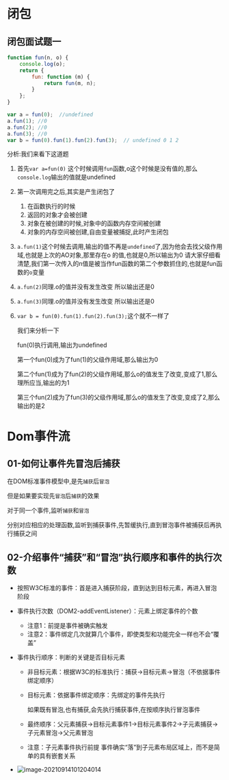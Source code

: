 # 闭包

## 闭包面试题一

```js
function fun(n, o) {
    console.log(o);
    return {
        fun: function (m) {
            return fun(m, n);
        }
    };
}

var a = fun(0);  //undefined
a.fun(1); //0
a.fun(2); //0
a.fun(3); //0
var b = fun(0).fun(1).fun(2).fun(3);  // undefined 0 1 2
```

分析:我们来看下这道题

1. 首先`var a=fun(0)` 这个时候调用`fun`函数,o这个时候是没有值的,那么`console.log`输出的值就是undefined

2. 第一次调用完之后,其实是产生闭包了

   1. 在函数执行的时候
   2. 返回的对象才会被创建
   3. 对象在被创建的时候,对象中的函数内存空间被创建
   4. 对象的内存空间被创建,自由变量被捕捉,此时产生闭包

3. `a.fun(1)`这个时候去调用,输出的值不再是`undefined`了,因为他会去找父级作用域,也就是上次的AO对象,那里存在o  的值,也就是0,所以输出为0
   请大家仔细看清楚,我们第一次传入的n值是被当作fun函数的第二个参数抓住的,也就是fun函数的`o`变量

4. `a.fun(2)`同理.o的值并没有发生改变 所以输出还是0

5. `a.fun(3)`同理.o的值并没有发生改变 所以输出还是0

6. `var b = fun(0).fun(1).fun(2).fun(3);`这个就不一样了

   我们来分析一下

   fun(0)执行调用,输出为undefined

   第一个fun(0)成为了fun(1)的父级作用域,那么输出为0

   第二个fun(1)成为了fun(2)的父级作用域,那么o的值发生了改变,变成了1,那么理所应当,输出的为1

   第三个fun(2)成为了fun(3)的父级作用域,那么o的值发生了改变,变成了2,那么输出的是2

# Dom事件流

## 01-如何让事件先冒泡后捕获

在DOM标准事件模型中,是先`捕获`后`冒泡`

但是如果要实现先`冒泡`后`捕获`的效果

对于同一个事件,监听`捕获`和`冒泡`

分别对应相应的处理函数,监听到捕获事件,先暂缓执行,直到冒泡事件被捕获后再执行捕获之间

## 02-介绍事件“捕获”和“冒泡”执行顺序和事件的执行次数

- 按照W3C标准的事件：首是进入捕获阶段，直到达到目标元素，再进入冒泡阶段

- 事件执行次数（DOM2-addEventListener）：元素上绑定事件的个数

  - 注意1：前提是事件被确实触发
  - 注意2：事件绑定几次就算几个事件，即使类型和功能完全一样也不会“覆盖”

- 事件执行顺序：判断的关键是否目标元素

  - 非目标元素：根据W3C的标准执行：捕获->目标元素->冒泡（不依据事件绑定顺序）

  - 目标元素：依据事件绑定顺序：先绑定的事件先执行

    如果既有冒泡,也有捕获,会先执行捕获事件,在按顺序执行冒泡事件

  - 最终顺序：父元素捕获->目标元素事件1->目标元素事件2->子元素捕获->子元素冒泡->父元素冒泡

  - 注意：子元素事件执行前提 事件确实“落”到子元素布局区域上，而不是简单的具有嵌套关系

- ![image-20210914101204014](https://gitee.com/IU_czx/images/raw/master/img/%E4%BA%8B%E4%BB%B6%E6%8D%95%E8%8E%B7%E5%8F%98%E9%87%8F.png)